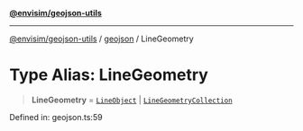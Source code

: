 [**@envisim/geojson-utils**](../../README.md)

---

[@envisim/geojson-utils]() / [geojson](../README.md) / LineGeometry

# Type Alias: LineGeometry

> **LineGeometry** = [`LineObject`](LineObject.md) \| [`LineGeometryCollection`](LineGeometryCollection.md)

Defined in: geojson.ts:59
